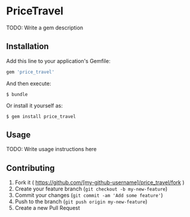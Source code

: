 # PriceTravel

TODO: Write a gem description

## Installation

Add this line to your application's Gemfile:

```ruby
gem 'price_travel'
```

And then execute:

    $ bundle

Or install it yourself as:

    $ gem install price_travel

## Usage

TODO: Write usage instructions here

## Contributing

1. Fork it ( https://github.com/[my-github-username]/price_travel/fork )
2. Create your feature branch (`git checkout -b my-new-feature`)
3. Commit your changes (`git commit -am 'Add some feature'`)
4. Push to the branch (`git push origin my-new-feature`)
5. Create a new Pull Request

